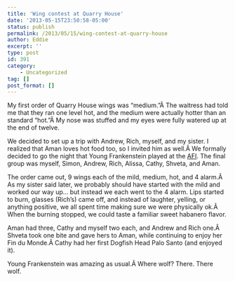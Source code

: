 ```yaml
---
title: 'Wing contest at Quarry House'
date: '2013-05-15T23:50:58-05:00'
status: publish
permalink: /2013/05/15/wing-contest-at-quarry-house
author: Eddie
excerpt: ''
type: post
id: 391
category:
    - Uncategorized
tag: []
post_format: []
---
```

My first order of Quarry House wings was “medium.”Â The waitress had told me that they ran one level hot, and the medium were actually hotter than an standard “hot.”Â My nose was stuffed and my eyes were fully watered up at the end of twelve.

We decided to set up a trip with Andrew, Rich, myself, and my sister. I realized that Aman loves hot food too, so I invited him as well.Â We formally decided to go the night that Young Frankenstein played at the [AFI](http://afi.com/silver/). The final group was myself, Simon, Andrew, Rich, Alissa, Cathy, Shveta, and Aman.

The order came out, 9 wings each of the mild, medium, hot, and 4 alarm.Â As my sister said later, we probably should have started with the mild and worked our way up… but instead we each went to the 4 alarm. Lips started to burn, glasses (Rich’s) came off, and instead of laughter, yelling, or anything positive, we all spent time making sure we were physically ok.Â When the burning stopped, we could taste a familiar sweet habanero flavor.

Aman had three, Cathy and myself two each, and Andrew and Rich one.Â Shveta took one bite and gave hers to Aman, while continuing to enjoy her Fin du Monde.Â Cathy had her first Dogfish Head Palo Santo (and enjoyed it).

Young Frankenstein was amazing as usual.Â Where wolf? There. There wolf.